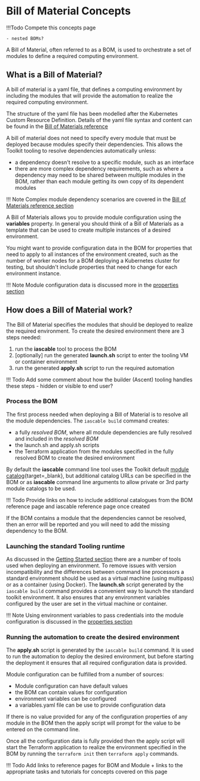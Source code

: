 # Bill of Material Concepts

!!!Todo
    Compete this concepts page

    - nested BOMs?

A Bill of Material, often referred to as a BOM, is used to orchestrate a set of modules to define a required computing environment.

## What is a Bill of Material?

A bill of material is a yaml file, that defines a computing environment by including the modules that will provide the automation to realize the required computing environment.

The structure of the yaml file has been modelled after the Kubernetes Custom Resource Definition.  Details of the yaml file syntax and content can be found in the [Bill of Materials reference](docs/reference/bom/bom.md)

A bill of material does not need to specify every module that must be deployed because modules specify their dependencies.  This allows the Toolkit tooling to resolve dependencies automatically unless:

-   a dependency doesn't resolve to a specific module, such as an interface
-   there are more complex dependency requirements, such as where a dependency may need to be shared between multiple modules in the BOM, rather than each module getting its own copy of its dependent modules

!!! Note
    Complex module dependency scenarios are covered in the [Bill of Materials reference section](docs/reference/bom/bom.md)

A Bill of Materials allows you to provide module configuration using the **variables** property.  In general you should think of a Bill of Materials as a template that can be used to create multiple instances of a desired environment.  

You might want to provide configuration data in the BOM for properties that need to apply to all instances of the environment created, such as the number of worker nodes for a BOM deploying a Kubernetes cluster for testing, but shouldn't include properties that need to change for each environment instance.

!!! Note
    Module configuration data is discussed more in the [properties section](docs/concepts/variables/variables.md)

## How does a Bill of Material work?

The Bill of Material specifies the modules that should be deployed to realize the required environment.  To create the desired environment there are 3 steps needed:

1. run the **iascable** tool to process the BOM
2. [optionally] run the generated **launch.sh** script to enter the tooling VM or container environment
3. run the generated **apply.sh** script to run the required automation

!!! Todo
    Add some comment about how the builder (Ascent) tooling handles these steps - hidden or visible to end user?

### Process the BOM

The first process needed when deploying a Bill of Material is to resolve all the module dependencies.  The `iascable build` command creates:

-   a fully *resolved BOM*, where all module dependencies are fully resolved and included in the *resolved BOM*
-   the launch.sh and apply.sh scripts
-   the Terraform application from the modules specified in the fully resolved BOM to create the desired environment

By default the **iascable** command line tool uses the Toolkit default [module catalog](https://modules.cloudnativetoolkit.dev){target=_blank}, but additional catalog URLs can be specified in the BOM or as **iascable** command line arguments to allow private or 3rd party module catalogs to be used.

!!! Todo
    Provide links on how to include additional catalogues from the BOM reference page and iascable reference page once created

If the BOM contains a module that the dependencies cannot be resolved, then an error will be reported and you will need to add the missing dependency to the BOM.

### Launching the standard Tooling runtime

As discussed in the [Getting Started section](docs/getting-started/setup/setup.md) there are a number of tools used when deploying an environment.  To remove issues with version incompatibility and the differences between command line processors a standard environment should be used as a virtual machine (using multipass) or as a container (using Docker).  The **launch.sh** script generated by the `iascable build` command provides a convenient way to launch the standard toolkit environment.  It also ensures that any environment variables configured by the user are set in the virtual machine or container.

!!! Note
    Using environment variables to pass credentials into the module configuration is discussed in the [properties section](docs/concepts/variables/variables.md)

### Running the automation to create the desired environment

The **apply.sh** script is generated by the `iascable build` command.  It is used to run the automation to deploy the desired environment, but before starting the deployment it ensures that all required configuration data is provided.

Module configuration can be fulfilled from a number of sources:

-   Module configuration can have default values
-   the BOM can contain values for configuration
-   environment variables can be configured
-   a variables.yaml file can be use to provide configuration data

If there is no value provided for any of the configuration properties of any module in the BOM then the apply script will prompt for the value to be entered on the command line.

Once all the configuration data is fully provided then the apply script will start the Terraform application to realize the environment specified in the BOM by running the `terraform init` then `terraform apply` commands.

!!! Todo
    Add links to reference pages for BOM and Module + links to the appropriate tasks and tutorials for concepts covered on this page
